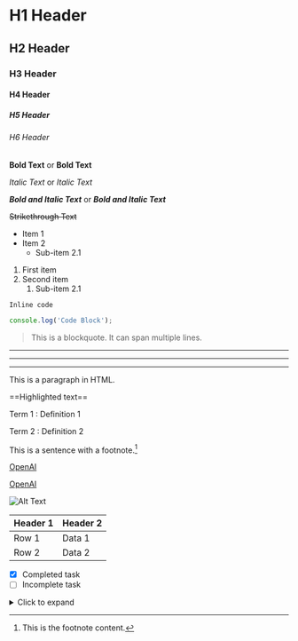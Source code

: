 # H1 Header
## H2 Header
### H3 Header
#### H4 Header
##### H5 Header
###### H6 Header

**Bold Text** or __Bold Text__

*Italic Text* or _Italic Text_

***Bold and Italic Text*** or ___Bold and Italic Text___

~~Strikethrough Text~~

* Item 1
* Item 2
  * Sub-item 2.1



1. First item
2. Second item
   1. Sub-item 2.1

`Inline code`

```js
console.log('Code Block');
```

> This is a blockquote. 
> It can span multiple lines.

***
---
___

<p>This is a paragraph in HTML.</p>

==Highlighted text==

Term 1
: Definition 1

Term 2
: Definition 2


This is a sentence with a footnote.[^1]

[^1]: This is the footnote content.


[OpenAI](https://www.openai.com)

[OpenAI][1]

[1]: https://www.openai.com

![Alt Text](https://via.placeholder.com/150)

| Header 1 | Header 2 | 
|----------|----------|
| Row 1    | Data 1   |
| Row 2    | Data 2   |


- [x] Completed task
- [ ] Incomplete task

<details>
  <summary>Click to expand</summary>
  Hidden content here.
</details>

